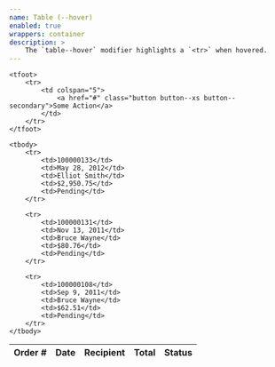```yaml
---
name: Table (--hover)
enabled: true
wrappers: container
description: >
    The `table--hover` modifier highlights a `<tr>` when hovered.
---
```


<table class="table table--hover">
    <thead>
        <tr>
            <th>Order #</th>
            <th>Date</th>
            <th>Recipient</th>
            <th>Total</th>
            <th>Status</th>
        </tr>
    </thead>

    <tfoot>
        <tr>
            <td colspan="5">
                <a href="#" class="button button--xs button--secondary">Some Action</a>
            </td>
        </tr>
    </tfoot>

    <tbody>
        <tr>
            <td>100000133</td>
            <td>May 28, 2012</td>
            <td>Elliot Smith</td>
            <td>$2,950.75</td>
            <td>Pending</td>
        </tr>

        <tr>
            <td>100000131</td>
            <td>Nov 13, 2011</td>
            <td>Bruce Wayne</td>
            <td>$80.76</td>
            <td>Pending</td>
        </tr>

        <tr>
            <td>100000108</td>
            <td>Sep 9, 2011</td>
            <td>Bruce Wayne</td>
            <td>$62.51</td>
            <td>Pending</td>
        </tr>
    </tbody>
</table>
